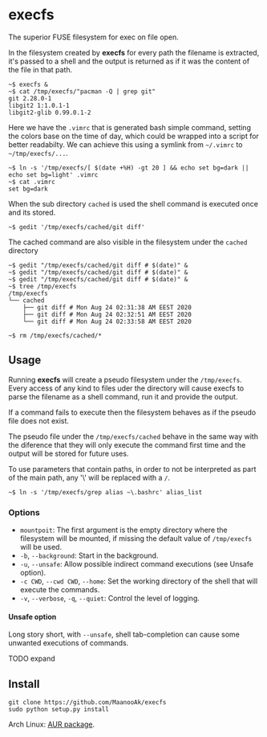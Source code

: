 # execfs

The superior FUSE filesystem for exec on file open.

In the filesystem created by **execfs** for every path the filename is extracted, it's passed to a shell and the output is returned as if it was the content of the file in that path.

```
~$ execfs &
~$ cat /tmp/execfs/"pacman -Q | grep git"
git 2.28.0-1
libgit2 1:1.0.1-1
libgit2-glib 0.99.0.1-2
```

Here we have the `.vimrc` that is generated bash simple command, setting the colors base on the time of day, which could be wrapped into a script for better readabilty. We can achieve this using a symlink from `~/.vimrc` to `~/tmp/execfs/...`. 

```
~$ ln -s '/tmp/execfs/[ $(date +%H) -gt 20 ] && echo set bg=dark || echo set bg=light' .vimrc
~$ cat .vimrc
set bg=dark
```

When the sub directory `cached` is used the shell command is executed once and its stored.

```
~$ gedit '/tmp/execfs/cached/git diff'
```

The cached command are also visible in the filesystem under the `cached` directory

```
~$ gedit "/tmp/execfs/cached/git diff # $(date)" &
~$ gedit "/tmp/execfs/cached/git diff # $(date)" &
~$ gedit "/tmp/execfs/cached/git diff # $(date)" &
~$ tree /tmp/execfs
/tmp/execfs
└── cached
    ├── git diff # Mon Aug 24 02:31:38 AM EEST 2020
    ├── git diff # Mon Aug 24 02:32:51 AM EEST 2020
    └── git diff # Mon Aug 24 02:33:58 AM EEST 2020

~$ rm /tmp/execfs/cached/*
```

## Usage

Running **execfs** will create a pseudo filesystem under the `/tmp/execfs`. Every access of any kind to files uder the directory will cause execfs to parse the filename as a shell command, run it and provide the output.

If a command fails to execute then the filesystem behaves as if the pseudo file does not exist.

The pseudo file under the `/tmp/execfs/cached` behave in the same way with the diference that they will only execute the command first time and the output will be stored for future uses.

To use parameters that contain paths, in order to not be interpreted as part of the main path, any '\\' will be replaced with a `/`.

```
~$ ln -s '/tmp/execfs/grep alias ~\.bashrc' alias_list
```

### Options

- `mountpoit`: The first argument is the empty directory where the filesystem will be mounted, if missing the default value of `/tmp/execfs` will be used.
- `-b`, `--background`: Start in the background.
- `-u`, `--unsafe`: Allow possible indirect command executions (see Unsafe option).
- `-c CWD`, `--cwd CWD`, `--home`: Set the working directory of the shell that will execute the commands.
- `-v`, `--verbose`, `-q`, `--quiet`: Control the level of logging.

#### Unsafe option

Long story short, with `--unsafe`, shell tab-completion can cause some unwanted executions of commands.

TODO expand

## Install

```
git clone https://github.com/MaanooAk/execfs
sudo python setup.py install
```

Arch Linux: [AUR package](https://aur.archlinux.org/packages/execfs/).

